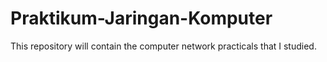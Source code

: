 # Praktikum-Jaringan-Komputer
This repository will contain the computer network practicals that I studied.
